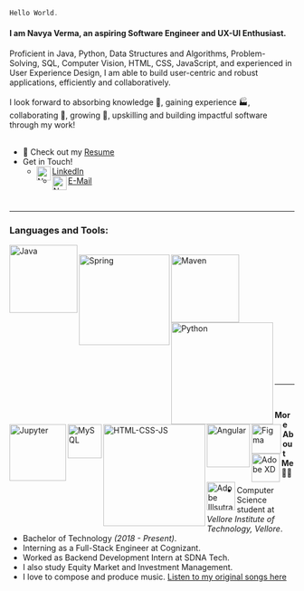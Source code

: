 
```javascript
Hello World.
``` 
<h4>I am Navya Verma, an aspiring Software Engineer and UX-UI Enthusiast.</h4>
Proficient in Java, Python, Data Structures and Algorithms, Problem-Solving, SQL, Computer Vision, HTML, CSS, JavaScript, and experienced in User Experience Design, I am able to build user-centric and robust applications, efficiently and collaboratively. <br><br>
I look forward to absorbing knowledge 🧠, gaining experience 🏭, collaborating 🤝, growing 🌱, upskilling and building impactful software through my work!
<br><br>

- :page_with_curl: Check out my [Resume](https://drive.google.com/file/d/1ZidM1aPp6rNAmPYbGoiNaRe0ripeY0pI/view?usp=sharing)
- Get in Touch! 
  - <a href="https://www.linkedin.com/in/navya-verma/"> LinkedIn
      <img align="left" alt="Navya's LinkdeIn" width="25px" src="https://img.icons8.com/ios-filled/50/000000/linkedin.png" /></a>
  - <a href="mailto:nverma10@outlook.com"> E-Mail
      <img align="left" alt="Navya's E-Mail ID" width="25px" src="https://img.icons8.com/ios-glyphs/30/000000/filled-message.png" /></a>
<br>
<hr>
<h3>Languages and Tools:</h3>
<p float="left">
  <img align="left" alt="Java" width="120px" src="https://1000logos.net/wp-content/uploads/2020/09/Java-Logo-640x400.png"><br>
  <img align="left" alt="Spring" width="160px" src="https://spring.io/images/spring-logo-9146a4d3298760c2e7e49595184e1975.svg">
  <img align="left" alt="Maven" width="120px" src="https://maven.apache.org/images/maven-logo-black-on-white.purevec.svg"><br><br><br>
  <br><img align="left" alt="Python" width="180px" src="https://upload.wikimedia.org/wikipedia/commons/f/f8/Python_logo_and_wordmark.svg">
  <img align="left" alt="Jupyter" width="100px" src="https://cdn.icon-icons.com/icons2/2699/PNG/512/jupyter_logo_icon_169453.png">
  <img align="left" alt="MySQL" width="60px" src="https://upload.wikimedia.org/wikipedia/en/d/dd/MySQL_logo.svg"><br><br><br><br>
  <img align="left" alt="HTML-CSS-JS" width="180px" src="https://www.freepnglogos.com/uploads/html5-logo-png/html5-logo-devextreme-multi-purpose-controls-html-javascript-3.png">
  <img align="left" alt="Angular" width="76px" src="https://upload.wikimedia.org/wikipedia/commons/c/cf/Angular_full_color_logo.svg"><br>
  <img align="left" alt="Figma" width="52px" src="https://cdn.sanity.io/images/599r6htc/localized/46a76c802176eb17b04e12108de7e7e0f3736dc6-1024x1024.png?w=670&q=75&fit=max&auto=format&dpr=2">
  <img align="left" alt="Adobe XD" width="50px" src="https://upload.wikimedia.org/wikipedia/commons/c/c2/Adobe_XD_CC_icon.svg">
  <img align="left" alt="Adobe Illsutrator" width="50px" src="https://upload.wikimedia.org/wikipedia/commons/thumb/f/fb/Adobe_Illustrator_CC_icon.svg/99px-Adobe_Illustrator_CC_icon.svg.png">
</p><br>

<br><hr>
<br>

**More About Me** 👨‍💻
- Computer Science student at _Vellore Institute of Technology, Vellore_.
- Bachelor of Technology _(2018 - Present)_.
- Interning as a Full-Stack Engineer at Cognizant.
- Worked as Backend Development Intern at SDNA Tech.
- I also study Equity Market and Investment Management.
- I love to compose and produce music. [Listen to my original songs here](linktr.ee/TheMauvision)
